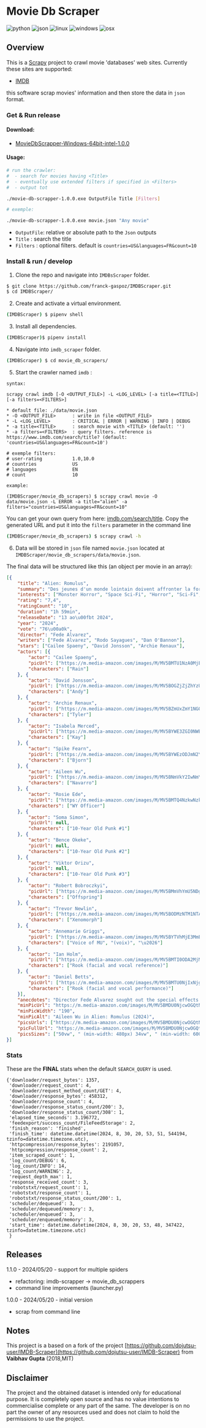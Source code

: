 # Movie Db Scraper

![python](https://img.shields.io/static/v1?label=&message=Python&color=cdf998&style=plastic&logo=python)
![json](https://img.shields.io/static/v1?label=&message=JSON&color=cdf998&style=plastic&logo=javascript&logoColor=darkgreen) 
![linux](https://img.shields.io/static/v1?label=&message=Linux&color=285fdd&style=plastic&logo=linux) ![windows](https://img.shields.io/static/v1?label=&message=Windows&color=285fdd&style=plastic&logo=windows&logoColor=77DDFF) ![osx](https://img.shields.io/static/v1?label=&message=OSX&color=285fdd&style=plastic&logo=apple&logoColor=AAFFAA)

## Overview

This is a [Scrapy](https://github.com/scrapy/scrapy) project to crawl movie 'databases' web sites.
Currently these sites are supported:
- [IMDB](https://www.imdb.com/)

this software scrap movies' information and then store the data in `json` format. 

### Get & Run release

#### Download:

- [MovieDbScrapper-Windows-64bit-intel-1.0.0](https://github.com/franck-gaspoz/MovieDbScraper/releases/tag/1.0.0)

#### Usage:

```bash
# run the crawler:
#  - search for movies having <Title>
#  - eventually use extended filters if specified in <Filters>
#  - output tot 

./movie-db-scrapper-1.0.0.exe OutputFile Title [Filters]

# exemple:

./movie-db-scrapper-1.0.0.exe movie.json "Any movie"

```

- `OutputFile`: relative or absolute path to the `Json` outputs
- `Title` : search the title
- `Filters` : optional filters. default is `countries=US&languages=FR&count=10`

### Install & run / develop

1. Clone the repo and navigate into `IMDBsScraper` folder.
```bash
$ git clone https://github.com/franck-gaspoz/IMDBScraper.git
$ cd IMDBScraper/
```
2. Create and activate a virtual environment.
```bash
(IMDBScraper) $ pipenv shell
```
3. Install all dependencies.
```bash
(IMDBScraper)$ pipenv install
```
4. Navigate into `imdb_scraper` folder.
```bash
(IMDBScraper) $ cd movie_db_scrapers/
```

5. Start the crawler named `imdb` :
```
syntax:

scrapy crawl imdb [-O <OUTPUT_FILE>] -L <LOG_LEVEL> [-a title=<TITLE>] [-a filters=<FILTERS>]

* default file: ./data/movie.json
* -O <OUTPUT_FILE>      : write in file <OUTPUT_FILE>
* -L <LOG_LEVEL>        : CRITICAL | ERROR | WARNING | INFO | DEBUG
* -a title=<TITLE>      : search movie with <TITLE> (default: '')
* -a filters=<FILTERS>  : query filters. reference is https://www.imdb.com/search/title? (default: 'countries=US&languages=FR&count=10')

# exemple filters:
# user-rating           1.0,10.0
# countries             US
# languages             EN
# count                 10

example:

(IMDBScraper/movie_db_scrapers) $ scrapy crawl movie -O data/movie.json -L ERROR -a title="alien" -a filters="countries=US&languages=FR&count=10" 
```

You can get your own query from here: [imdb.com/search/title](https://www.imdb.com/search/title). Copy the generated URL and 
put it into the `filters` parameter in the command line

```bash
(IMDBScraper/movie_db_scrapers) $ scrapy crawl -h
```

6. Data will be stored in `json` file named `movie.json` located at `IMDBScraper/movie_db_scrapers/data/movie.json`.


The final data will be structured like this (an object per movie in an array):

```json
[{
    "title": "Alien: Romulus",
    "summary": "Des jeunes d'un monde lointain doivent affronter la forme de vie la plus terrifiante de l'univers.",
    "interests": ["Monster Horror", "Space Sci-Fi", "Horror", "Sci-Fi", "Thriller"],
    "rating": "7,4",
    "ratingCount": "10",
    "duration": "1h 59min",
    "releaseDate": "13 ao\u00fbt 2024",
    "year": "2024",
    "vote": "76\u00a0k",
    "director": "Fede Alvarez",
    "writers": ["Fede Alvarez", "Rodo Sayagues", "Dan O'Bannon"],
    "stars": ["Cailee Spaeny", "David Jonsson", "Archie Renaux"],
    "actors": [{
        "actor": "Cailee Spaeny",
        "picUrl": ["https://m.media-amazon.com/images/M/MV5BMTU1NzA0MjEwNV5BMl5BanBnXkFtZTgwNTE5ODczNjM@._V1_QL75_UX140_CR0,0,140,140_.jpg"],
        "characters": ["Rain"]
    }, {
        "actor": "David Jonsson",
        "picUrl": ["https://m.media-amazon.com/images/M/MV5BOGZjZjZhYzUtNjkyZi00MjQyLTliNjYtMDMxNDc2NDlhOTU5XkEyXkFqcGdeQXVyOTA2MTgwNTA@._V1_QL75_UX140_CR0,16,140,140_.jpg"],
        "characters": ["Andy"]
    }, {
        "actor": "Archie Renaux",
        "picUrl": ["https://m.media-amazon.com/images/M/MV5BZmUxZmY1NGQtMmIzYS00OWE2LThkNTgtNDYyMDI3Njg4MDdiXkEyXkFqcGdeQXVyODg4NzYxNTM@._V1_QL75_UX140_CR0,1,140,140_.jpg"],
        "characters": ["Tyler"]
    }, {
        "actor": "Isabela Merced",
        "picUrl": ["https://m.media-amazon.com/images/M/MV5BYWE3ZGI0NWEtOGE1YS00NGVmLTg1ZWQtOThkOWI2MWUyZmU1XkEyXkFqcGc@._V1_QL75_UX140_CR0,12,140,140_.jpg"],
        "characters": ["Kay"]
    }, {
        "actor": "Spike Fearn",
        "picUrl": ["https://m.media-amazon.com/images/M/MV5BYWEzODJmN2YtZjgxYy00ZGUxLWFkZWYtZTM4OTY0MDY2NzA0XkEyXkFqcGc@._V1_QL75_UX140_CR0,0,140,140_.jpg"],
        "characters": ["Bjorn"]
    }, {
        "actor": "Aileen Wu",
        "picUrl": ["https://m.media-amazon.com/images/M/MV5BNmVkY2IwNmYtNDRhYy00ZDBmLTlmODEtMDk5N2M4ZGMxNzRmXkEyXkFqcGdeQXVyMTM1NjU0NjI0._V1_QL75_UX140_CR0,12,140,140_.jpg"],
        "characters": ["Navarro"]
    }, {
        "actor": "Rosie Ede",
        "picUrl": ["https://m.media-amazon.com/images/M/MV5BMTQ4NzkwNzk0M15BMl5BanBnXkFtZTgwMzAwMzIyNjE@._V1_QL75_UX140_CR0,0,140,140_.jpg"],
        "characters": ["WY Officer"]
    }, {
        "actor": "Soma Simon",
        "picUrl": null,
        "characters": ["10-Year Old Punk #1"]
    }, {
        "actor": "Bence Okeke",
        "picUrl": null,
        "characters": ["10-Year Old Punk #2"]
    }, {
        "actor": "Viktor Orizu",
        "picUrl": null,
        "characters": ["10-Year Old Punk #3"]
    }, {
        "actor": "Robert Bobroczkyi",
        "picUrl": ["https://m.media-amazon.com/images/M/MV5BMmVhYmU5NDgtMWI0Ny00MzA0LTk4MmMtNDEzMDI3MzMxYjFlXkEyXkFqcGc@._V1_QL75_UX140_CR0,12,140,140_.jpg"],
        "characters": ["Offspring"]
    }, {
        "actor": "Trevor Newlin",
        "picUrl": ["https://m.media-amazon.com/images/M/MV5BODMzNTM1NTAtNTUxZC00OGNjLWI3NGUtMzY5ZjVmZDQxODhlXkEyXkFqcGdeQXVyMjQwMDg0Ng@@._V1_QL75_UX140_CR0,12,140,140_.jpg"],
        "characters": ["Xenomorph"]
    }, {
        "actor": "Annemarie Griggs",
        "picUrl": ["https://m.media-amazon.com/images/M/MV5BYTVhMjE3MmEtMjVhMC00ZDU2LTljOWMtZmVhZTI3YzhlZDA5XkEyXkFqcGdeQXVyMTczNTQwOTE@._V1_QL75_UX140_CR0,1,140,140_.jpg"],
        "characters": ["Voice of MU", "(voix)", "\u2026"]
    }, {
        "actor": "Ian Holm",
        "picUrl": ["https://m.media-amazon.com/images/M/MV5BMTI0ODA2MjM2NF5BMl5BanBnXkFtZTYwNDg5NDIz._V1_QL75_UX140_CR0,13,140,140_.jpg"],
        "characters": ["Rook (facial and vocal reference)"]
    }, {
        "actor": "Daniel Betts",
        "picUrl": ["https://m.media-amazon.com/images/M/MV5BMTU0NjIxNjg4NV5BMl5BanBnXkFtZTgwOTE4NTc1MDI@._V1_QL75_UX140_CR0,12,140,140_.jpg"],
        "characters": ["Rook (facial and vocal performance)"]
    }],
    "anecdotes": "Director Fede Alvarez sought out the special effects crew from Aliens, le retour (1986) to work on the creatures. Physical sets, practical creatures, and miniatures were used wherever possible to help ground later VFX work.When the characters first enter the space station, the artificial gravity briefly turns on and then off again. Shortly thereafter, they enter a room where several objects are hovering in mid-air. If the objects had momentum immediately after the gravity switched off they should be moving on a trajectory, and if not they should still be against the floor. Either way, they should not be unmoving several feet off the floor.Andy: The solution for a claustrophobic astronaut is to give him more space.The 20th Century Studios fanfare freezes and turns ominous, as in Alien\u00b3 (1992), leading into the film's opening scene.The logo itself suffers a burst of static and turns green.Featured in Nerdrotic: The Acolyte: Force is Female CONFIRMED? The Death of Theaters - The Real BBC @MauLer @HeelvsBabyface (2024)Theme from AlienWritten by Jerry Goldsmith",
    "minPicUrl": "https://m.media-amazon.com/images/M/MV5BMDU0NjcwOGQtNjNjOS00NzQ3LWIwM2YtYWVmODZjMzQzN2ExXkEyXkFqcGc@._V1_QL75_UX190_CR0,0,190,281_.jpg",
    "minPicWidth": "190",
    "minPicAlt": "Aileen Wu in Alien: Romulus (2024)",
    "picsUrls": ["https://m.media-amazon.com/images/M/MV5BMDU0NjcwOGQtNjNjOS00NzQ3LWIwM2YtYWVmODZjMzQzN2ExXkEyXkFqcGc@._V1_QL75_UX190_CR0,0,190,281_.jpg", "https://m.media-amazon.com/images/M/MV5BMDU0NjcwOGQtNjNjOS00NzQ3LWIwM2YtYWVmODZjMzQzN2ExXkEyXkFqcGc@._V1_QL75_UX285_CR0,0,285,422_.jpg", "https://m.media-amazon.com/images/M/MV5BMDU0NjcwOGQtNjNjOS00NzQ3LWIwM2YtYWVmODZjMzQzN2ExXkEyXkFqcGc@._V1_QL75_UX380_CR0,0,380,562_.jpg"],
    "picFullUrl": "https://m.media-amazon.com/images/M/MV5BMDU0NjcwOGQtNjNjOS00NzQ3LWIwM2YtYWVmODZjMzQzN2ExXkEyXkFqcGc@._V1_QL75_UX190_CR0",
    "picsSizes": ["50vw", " (min-width: 480px) 34vw", " (min-width: 600px) 26vw", " (min-width: 1024px) 16vw", " (min-width: 1280px) 16vw"]
}]
```


### Stats

These are the **FINAL** stats when the default `SEARCH_QUERY` is used.

```python3
{'downloader/request_bytes': 1357,
 'downloader/request_count': 4,
 'downloader/request_method_count/GET': 4,
 'downloader/response_bytes': 458312,
 'downloader/response_count': 4,
 'downloader/response_status_count/200': 3,
 'downloader/response_status_count/308': 1,
 'elapsed_time_seconds': 3.196772,
 'feedexport/success_count/FileFeedStorage': 2,
 'finish_reason': 'finished',
 'finish_time': datetime.datetime(2024, 8, 30, 20, 53, 51, 544194, tzinfo=datetime.timezone.utc),
 'httpcompression/response_bytes': 2191057,
 'httpcompression/response_count': 2,
 'item_scraped_count': 1,
 'log_count/DEBUG': 6,
 'log_count/INFO': 14,
 'log_count/WARNING': 2,
 'request_depth_max': 1,
 'response_received_count': 3,
 'robotstxt/request_count': 1,
 'robotstxt/response_count': 1,
 'robotstxt/response_status_count/200': 1,
 'scheduler/dequeued': 3,
 'scheduler/dequeued/memory': 3,
 'scheduler/enqueued': 3,
 'scheduler/enqueued/memory': 3,
 'start_time': datetime.datetime(2024, 8, 30, 20, 53, 48, 347422, tzinfo=datetime.timezone.utc)
 }
 ```

## Releases

1.1.0 - 2024/05/20 - support for multiple spiders

- refactoring: imdb-scrapper -> movie_db_scrappers
- command line improvements (launcher.py)

1.0.0 - 2024/05/20 - initial version

- scrap from command line

## Notes

This project is a based on a fork of the project [https://github.com/dojutsu-user/IMDB-Scraper](https://github.com/dojutsu-user/IMDB-Scraper) from **Vaibhav Gupta** (2018,MIT)

## Disclaimer

The project and the obtained dataset is intended only for educational purpose. It is completely open source and has no value intentions to commercialise complete or any part of the same. The developer is on no part the owner of any resources used and does not claim to hold the permissions to use the project.
